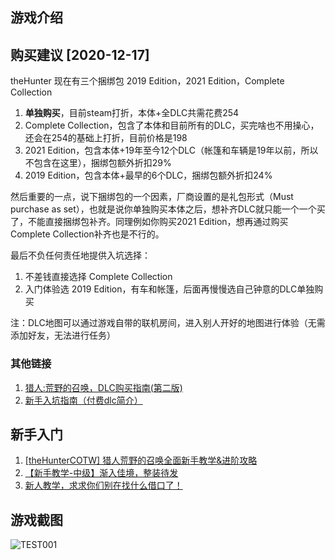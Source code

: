 ## 游戏介绍

## 购买建议 [2020-12-17]
theHunter 现在有三个捆绑包 2019 Edition，2021 Edition，Complete Collection
1. **单独购买**，目前steam打折，本体+全DLC共需花费254
2. Complete Collection，包含了本体和目前所有的DLC，买完啥也不用操心，还会在254的基础上打折，目前价格是198
3. 2021 Edition，包含本体+19年至今12个DLC（帐篷和车辆是19年以前，所以不包含在这里），捆绑包额外折扣29%
4. 2019 Edition，包含本体+最早的6个DLC，捆绑包额外折扣24%

然后重要的一点，说下捆绑包的一个因素，厂商设置的是礼包形式（Must purchase as set），也就是说你单独购买本体之后，想补齐DLC就只能一个一个买了，不能直接捆绑包补齐。同理例如你购买2021 Edition，想再通过购买Complete Collection补齐也是不行的。

最后不负任何责任地提供入坑选择：
1. 不差钱直接选择 Complete Collection
2. 入门体验选 2019 Edition，有车和帐篷，后面再慢慢选自己钟意的DLC单独购买

注：DLC地图可以通过游戏自带的联机房间，进入别人开好的地图进行体验（无需添加好友，无法进行任务）

### 其他链接
1. [猎人:荒野的召唤，DLC购买指南(第二版)](https://tieba.baidu.com/p/6764338510?fr=good)
2. [新手入坑指南（付费dlc简介）](https://tieba.baidu.com/p/7102837137?fr=good)

## 新手入门
1. [[theHunterCOTW] 猎人荒野的召唤全面新手教学&进阶攻略](https://bbs.nga.cn/read.php?tid=19753888&forder_by=postdatedesc)
2. [【新手教学-中级】渐入佳境，整装待发](https://tieba.baidu.com/p/7068748727)
3. [新人教学，求求你们别在找什么借口了！](https://tieba.baidu.com/p/6857321810?fr=good)

## 游戏截图
![TEST001](https://img2020.cnblogs.com/blog/745588/202012/745588-20201217101556885-963860782.jpg)
